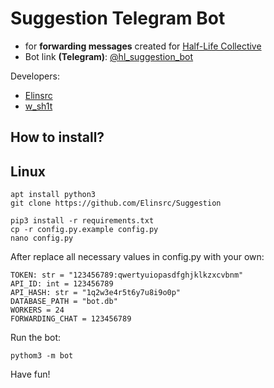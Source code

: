 # Suggestion Telegram Bot

- for **forwarding messages** created for [Half-Life Collective](https://t.me/HalfLifeCollective)
- Bot link **(Telegram)**: [@hl_suggestion_bot](https://t.me/hl_suggestion_bot)

Developers:
- [Elinsrc](https://github.com/Elinsrc)
- [w_sh1t](https://github.com/wh1tesh1t)

## How to install?

## Linux
```shell
apt install python3
git clone https://github.com/Elinsrc/Suggestion
```

```shell
pip3 install -r requirements.txt
cp -r config.py.example config.py
nano config.py
```

After replace all necessary values in config.py with your own:
```Example Config
TOKEN: str = "123456789:qwertyuiopasdfghjklkzxcvbnm"
API_ID: int = 123456789
API_HASH: str = "1q2w3e4r5t6y7u8i9o0p"
DATABASE_PATH = "bot.db"
WORKERS = 24
FORWARDING_CHAT = 123456789
```

Run the bot:
```shell
pythom3 -m bot
```

Have fun!
